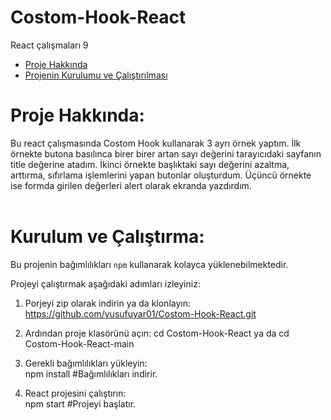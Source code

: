 # Costom-Hook-React
 
 
   React çalışmaları 9
  
   - [Proje Hakkında](#proje-hakkında)
   - [Projenin Kurulumu ve Çalıştırılması](#kurulum-ve-çalıştırma)
  
  
  # Proje Hakkında:  
   Bu react çalışmasında Costom Hook kullanarak 3 ayrı örnek yaptım. İlk örnekte butona basılınca birer birer artan sayı değerini tarayıcıdaki sayfanın title değerine atadım. İkinci örnekte başlıktaki sayı değerini azaltma, arttırma, sıfırlama işlemlerini yapan butonlar oluşturdum. Üçüncü örnekte ise formda girilen değerleri alert olarak ekranda yazdırdım.
   <br/>
  <br/>
  
  # Kurulum ve Çalıştırma:  
  Bu projenin bağımlılıkları `npm` kullanarak kolayca yüklenebilmektedir.
  
   Projeyi çalıştırmak aşağıdaki adımları izleyiniz:
   1) Porjeyi zip olarak indirin ya da klonlayın:
   https://github.com/yusufuyar01/Costom-Hook-React.git
   
  2) Ardından proje klasörünü açın:
     cd Costom-Hook-React ya da  cd Costom-Hook-React-main
  3) Gerekli bağımlılıkları yükleyin:<br/>
   npm install  #Bağımlılıkları indirir. <br/> 
  4)  React projesini çalıştırın:<br/>
   npm start  #Projeyi başlatır.<br/>
   
   
  <br/>
  
  
  
  
  [def]: #kurulum-ve-çalıştırma
  
 
